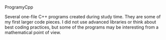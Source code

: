 ProgramyCpp

Several one-file C++ programs created during study time. They are some of my first larger code pieces. I did not use advanced libraries or think about best coding practices, but some of the programs may be interesting from a mathematical point of view.
